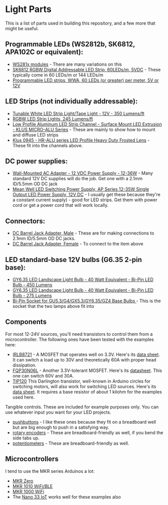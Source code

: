 # Light Parts

This is a list of parts used in building this repository, and a few more that might be useful.

## Programmable LEDs (WS2812b, SK6812, APA102C or equivalent):
* [WS281x modules](http://www.ledlightinghut.com/8-sk6812-rgbw-5050-digital-led-ring.html) - There are many variations on this
* [ SK6812 RGBW Digital Addressable LED Strip, 60LEDs/m, 5VDC](http://www.ledlightinghut.com/sk6812-4-in-1-rgbw-led-strip.html) - These typically come in 60 LEDs/m or 144 LEDs/m
* [Programmable LED strips, WWA, 60 LEDs (or greater) per meter, 5V or 12V](http://www.ledlightinghut.com/144led-sk6812-wwa-led-strip.html)

## LED Strips (not individually addressable):
* [Tunable White LED Strip Light/Tape Light - 12V - 350 Lumens/ft ](https://www.superbrightleds.com/moreinfo/flexible-led-strip-lights/3528-tunable-white-led-strip-lighttape-light-24v-ip20-350-lumensft/5497/12019/)
* [RGBW LED Strip Lights, 245 Lumens/ft](https://www.superbrightleds.com/moreinfo/flexible-led-strip-lights-color-changing/outdoor-rgbw-led-strip-lights-weatherproof-12v-led-tape-light-w-white-and-multicolor-leds-245-lumensft/1711/)
* [Low Profile Aluminum LED Strip Channel - Surface Mount LED Extrusion - KLUS MICRO-ALU Series](https://www.superbrightleds.com/moreinfo/aluminum-channels/klus-b1888_k7-micro-alu-series-surface-mount-black-anodized-aluminum-led-profile-housing/2039/4738/) - These are mainly to show how to mount and diffuse LED strips
* [Klus 0945 - HR-ALU series LED Profile Heavy Duty Frosted Lens](https://www.superbrightleds.com/moreinfo/housing-accessories/klus-0945--hr-alu-series-led-profile-heavy-duty-frosted-lens/961/2363/) - These fit into the channels above.

## DC power supplies:
* [Wall-Mounted AC Adapter - 12 VDC Power Supply - 12-36W](https://www.superbrightleds.com/moreinfo/power-supplies-accessories/12v-dc-cps-series-power-supply/4273/9569/) - Many standard 12V DC supplies will do the job. Get one with a 2.1mm ID/5.5mm OD DC jack
* [Mean Well LED Switching Power Supply, AP Series 12-35W Single Output LED Power Supply, 12V DC](https://www.superbrightleds.com/moreinfo/power-supplies/12vdc-mean-well-led-power-supply--apv-series/1748/5179/) - I usually get these because they're a constant current supply) -  good for LED strips. Get them with power cord or get a power cord that will work locally.

## Connectors:
* [DC Barrel Jack Adapter, Male](https://www.superbrightleds.com/moreinfo/bar-strip-connectors/cps-f2st-female-standard-barrel-connector-to-screw-terminal-adapter/856/) - These are for making connections to 2.1mm ID/5.5mm OD DC jacks.
* [DC Barrel Jack Adapter, Female](https://www.superbrightleds.com/moreinfo/bar-strip-connectors/cps-f2st-female-standard-barrel-connector-to-screw-terminal-adapter/856/) - To connect to the item above

## LED standard-base 12V bulbs (G6.35 2-pin base):
* [GY6.35 LED Landscape Light Bulb - 40 Watt Equivalent - Bi-Pin LED Bulb - 450 Lumens ](https://www.superbrightleds.com/moreinfo/landscape-bulbs/gy635-led-landscape-light-bulb-40-watt-equivalent-bi-pin-led-bulb-450-lumens/4539/10110/)
* [GY6.35 LED Landscape Light Bulb - 40 Watt Equivalent - Bi-Pin LED Bulb - 275 Lumens ](https://www.superbrightleds.com/moreinfo/landscape-bulbs/gy635-led-landscape-light-bulb-40-watt-equivalent-bi-pin-led-bulb-275-lumens/4541/10111/)
* [Bi-Pin Socket for GU5.3/G4/GX5.3/GY6.35/GZ4 Base Bulbs ](https://www.superbrightleds.com/moreinfo/household-bulb-sockets-adapters/mr16-socket-mr11-bi-pin-socket-for-gu53g4gx53gy635gz4-base-bulbs/499/2027/) - This is the socket that the two lamps above fit into

## Components
For most 12-24V sources, you'll need transistors to control them from a microcontroller. The following ones have been tested with the examples here:
* [IRLB8721](https://www.digikey.com/products/en?keywords=IRLB8721PBF) - A MOSFET that operates well on 3.3V. Here's its [data sheet](https://www.infineon.com/dgdl/irlb8721pbf.pdf?fileId=5546d462533600a40153566056732591). It can switch a load up to 30V and theoretically 60A with proper head dissipation. 
* [FQP30N06L](https://www.digikey.com/products/en?keywords=FQP30N06L) - Another 3.3V-tolerant MOSFET. Here's its [datasheet](https://cdn.sparkfun.com/datasheets/Components/General/FQP30N06L.pdf). This one can switch 60V and 30A.  
* [TIP120](https://www.digikey.com/product-detail/en/stmicroelectronics/TIP120/497-2539-5-ND/603564) This Darlington transistor, well-known in Arduino circles for switching motors, will also work for switching LED sources. Here's its [data sheet](https://www.st.com/content/ccc/resource/technical/document/datasheet/f9/ed/f5/44/26/b9/43/a4/CD00000911.pdf/files/CD00000911.pdf/jcr:content/translations/en.CD00000911.pdf). It requires a base resistor of about 1 kilohm for the examples used here.

Tangible controls. These are included for example purposes only. You can use whatever input you want for your LED projects.
* [pushbuttons](https://www.digikey.com/products/en?keywords=PRT-14460) - I like these ones because they fit on a breadboard well but are big enough to push in a satisfying way. 
* [rotary encoders](https://www.digikey.com/product-detail/en/bourns-inc/PEC12R-4225F-S0024/PEC12R-4225F-S0024-ND/4499648) - These are breadboard-friendly as well, if you bend the side tabs up.
* [potentiometers](https://www.digikey.com/product-detail/en/tt-electronics-bi/P160KN2-4QC20B10K/987-1310-ND/2408887) - These are breadboard-friendly as well.

## Microcontrollers 
I tend to use the MKR series Arduinos a lot:
* [MKR Zero](https://store.arduino.cc/usa/arduino-mkrzero)
* [MKR 1010 WiFi/BLE](https://store.arduino.cc/usa/mkr-wifi-1010)
* [MKR 1000 WiFi](https://store.arduino.cc/usa/arduino-mkr1000)
* The [Nano 33 IoT](https://store.arduino.cc/usa/nano-33-iot) works well for these examples also